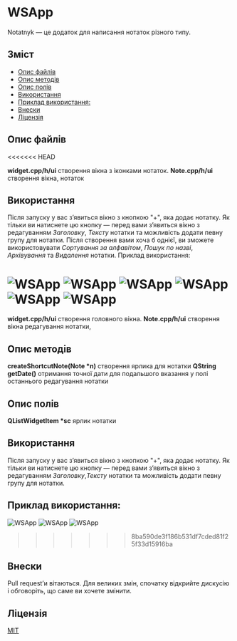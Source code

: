 # WSApp

Notatnyk — це додаток для написання нотаток різного типу.

## Зміст
- [Опис файлів](#опис-файлів)
- [Опис методів](#опис-методів)
- [Опис полів](#опис-полів)
- [Використання](#використання)
- [Приклад використання:](#приклад-використання)
- [Внески](#внески)
- [Ліцензія](#ліцензія)
## Опис файлів
<<<<<<< HEAD

 **widget.cpp/h/ui** створення вікна з іконками нотаток.
 **Note.cpp/h/ui**	 створення вікна, нотаток

## Використання
Після запуску у вас з’явиться вікно з кнопкою "+", яка додає нотатку.
Як тільки ви натиснете цю кнопку — перед вами з’явиться вікно з редагуванням *Заголовку*, *Тексту* нотатки та можливість додати певну групу для нотатки.
Після створення вами хоча б однієї, ви зможете використовувати *Сортування за алфавітом*, *Пошук по назві*, *Архівування* та *Видалення* нотатки.
Приклад використання:

![WSApp](img/start.png?raw=true "Головне меню")
![WSApp](img/note.png?raw=true "Редагування нотатки")
![WSApp](img/archive.png?raw=true "Попередній перегляд нотатки в архіві")
![WSApp](img/delete.png?raw=true "Видалення нотатки")
![WSApp](img/search.png?raw=true "Пошук за вказаними символами")
![WSApp](img/sortZA.png?raw=true "Пошук за алфавітом")
=======
 **widget.cpp/h/ui** створення головного вікна.
 **Note.cpp/h/ui**	 створення вікна редагування нотатки, 
## Опис методів
   __createShortcutNote(Note *n)__ створення ярлика для нотатки
   __QString getDate()__ отримання точної дати для подальшого вказання у полі останнього редагування нотатки
## Опис полів
__QListWidgetItem *sc__ ярлик нотатки
## Використання
Після запуску у вас з’явиться вікно з кнопкою "+", яка додає нотатку.
Як тільки ви натиснете цю кнопку — перед вами з’явиться вікно з редагуванням *Заголовку*,*Тексту* нотатки та можливість додати певну групу для нотатки.

## Приклад використання:

![WSApp](img/start.png?raw=true "Головне меню")
![WSApp](img/note.png?raw=true "Нотатка")
![WSApp](img/preview.png?raw=true "Текст")
>>>>>>> 8ba590de3f186b531df7cded81f25f33d15916ba
## Внески
Pull request’и вітаються. Для великих змін, спочатку відкрийте дискусію і обговоріть, що саме ви хочете змінити.

## Ліцензія
[MIT](https://choosealicense.com/licenses/mit/)
